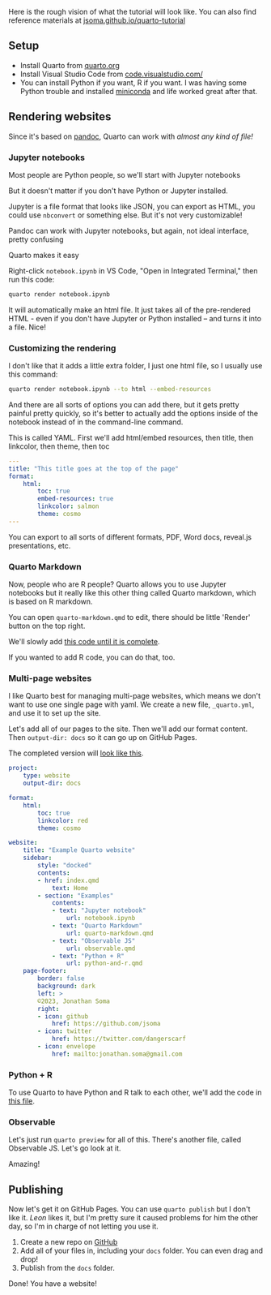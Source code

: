 Here is the rough vision of what the tutorial will look like. You can also find reference materials at [jsoma.github.io/quarto-tutorial](https://jsoma.github.io/quarto-tutorial)

## Setup 

- Install Quarto from [quarto.org](https://quarto.org)
- Install Visual Studio Code from [code.visualstudio.com/](https://code.visualstudio.com/)
- You can install Python if you want, R if you want. I was having some Python trouble and installed [miniconda](https://docs.conda.io/en/latest/miniconda.html) and life worked great after that.

## Rendering websites

Since it's based on [pandoc](https://pandoc.org/), Quarto can work with *almost any kind of file!*

### Jupyter notebooks

Most people are Python people, so we'll start with Jupyter notebooks

But it doesn't matter if you don't have Python or Jupyter installed.

Jupyter is a file format that looks like JSON, you can export as HTML, you could use `nbconvert` or something else. But it's not very customizable!

Pandoc can work with Jupyter notebooks, but again, not ideal interface, pretty confusing

Quarto makes it easy

Right-click `notebook.ipynb` in VS Code, "Open in Integrated Terminal," then run this code:

```bash
quarto render notebook.ipynb
```

It will automatically make an html file. It just takes all of the pre-rendered HTML - even if you don't have Jupyter or Python installed – and turns it into a file. Nice!

### Customizing the rendering

I don't like that it adds a little extra folder, I just one html file, so I usually use this command:

```bash
quarto render notebook.ipynb --to html --embed-resources
```

And there are all sorts of options you can add there, but it gets pretty painful pretty quickly, so it's better to actually add the options inside of the notebook instead of in the command-line command.

This is called YAML. First we'll add html/embed resources, then title, then linkcolor, then theme, then toc

```yaml
---
title: "This title goes at the top of the page"
format:
    html:
        toc: true
        embed-resources: true
        linkcolor: salmon
        theme: cosmo
---
```

You can export to all sorts of different formats, PDF, Word docs, reveal.js presentations, etc.

### Quarto Markdown

Now, people who are R people? Quarto allows you to use Jupyter notebooks but it really like this other thing called Quarto markdown, which is based on R markdown.

You can open `quarto-markdown.qmd` to edit, there should be little 'Render' button on the top right.

We'll slowly add [this code until it is complete](tutorial-content-after/quarto-markdown.qmd).

If you wanted to add R code, you can do that, too.

### Multi-page websites

I like Quarto best for managing multi-page websites, which means we don't want to use one single page with yaml. We create a new file, `_quarto.yml`, and use it to set up the site.

Let's add all of our pages to the site. Then we'll add our format content. Then `output-dir: docs` so it can go up on GitHub Pages.

The completed version will [look like this](tutorial-content-after/_quarto.yml).

```yaml
project:
    type: website
    output-dir: docs

format:
    html:
        toc: true
        linkcolor: red
        theme: cosmo

website:
    title: "Example Quarto website"
    sidebar:
        style: "docked"
        contents:
        - href: index.qmd
            text: Home
        - section: "Examples"
            contents:
            - text: "Jupyter notebook"
                url: notebook.ipynb
            - text: "Quarto Markdown"
                url: quarto-markdown.qmd
            - text: "Observable JS"
                url: observable.qmd
            - text: "Python + R"
                url: python-and-r.qmd
    page-footer: 
        border: false
        background: dark
        left: >
        ©2023, Jonathan Soma
        right: 
        - icon: github
            href: https://github.com/jsoma
        - icon: twitter 
            href: https://twitter.com/dangerscarf
        - icon: envelope
            href: mailto:jonathan.soma@gmail.com
``` 

### Python + R

To use Quarto to have Python and R talk to each other, we'll add the code in [this file](tutorial-content-after/python-and-r.qmd).

### Observable

Let's just run `quarto preview` for all of this. There's another file, called Observable JS. Let's go look at it.

Amazing!

## Publishing

Now let's get it on GitHub Pages. You can use `quarto publish` but I don't like it. _Leon_ likes it, but I'm pretty sure it caused problems for him the other day, so I'm in charge of not letting you use it.

1. Create a new repo on [GitHub](https://github.com/)
2. Add all of your files in, including your `docs` folder. You can even drag and drop!
3. Publish from the `docs` folder.

Done! You have a website!
